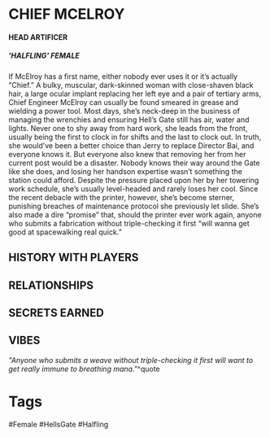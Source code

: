 # CHIEF MCELROY
#### HEAD ARTIFICER 
##### 'HALFLING' FEMALE
If McElroy has a first name, either nobody ever uses it or it’s actually “Chief.” A bulky, muscular, dark-skinned woman with close-shaven black hair, a large ocular implant replacing her left eye and a pair of tertiary arms, Chief Engineer McElroy can usually be found smeared in grease and wielding a power tool. Most days, she’s neck-deep in the business of managing the wrenchies and ensuring Hell’s Gate still has air, water and lights. Never one to shy away from hard work, she leads from the front, usually being the first to clock in for shifts and the last to clock out. In truth, she would’ve been a better choice than Jerry to replace Director Bai, and everyone knows it. But everyone also knew that removing her from her current post would be a disaster. Nobody knows their way around the Gate like she does, and losing her handson expertise wasn’t something the station could afford. Despite the pressure placed upon her by her towering work schedule, she’s usually level-headed and rarely loses her cool. Since the recent debacle with the printer, however, she’s become sterner, punishing breaches of maintenance protocol she previously let slide. She’s also made a dire “promise” that, should the printer ever work again, anyone who submits a fabrication without triple-checking it first “will wanna get good at spacewalking real quick.” 

## HISTORY WITH PLAYERS


## RELATIONSHIPS


## SECRETS EARNED


## VIBES
*"Anyone who submits a weave without triple-checking it first will want to get really immune to breathing mana."*^quote

# Tags
#Female #HellsGate #Halfling